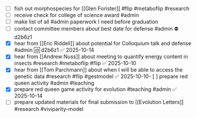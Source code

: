 - [ ] fish out morphospecies for [[Glen Forister]] #flip #metaboflip #research 
- [ ] receive check for college of science award #admin
- [ ] make list of all #admin paperwork I need before graduation 
- [ ] contact committee members about best date for defense #admin ⛔ d2b6z1
- [x] hear from [[Eric Riddell]] about potential for Colloquium talk and defense #admin 🆔 d2b6z1 ✅ 2025-10-14
- [x] hear from [[Andrew Nuss]] about meeting to quantify energy content in insects #research #metaboflip #flip ✅ 2025-10-10
- [x] hear from [[Tom Parchmann]] about when I will be able to access the genetic data #research #flip #gestmodel ✅ 2025-10-10- [ ] prepare red queen activity #admin #teaching
- [x] prepare red queen game activity for evolution #teaching #admin ✅ 2025-10-14
- [ ] prepare updated materials for final submission to [[Evolution Letters]] #research #viviparity-model
